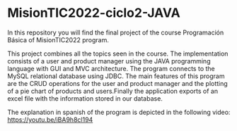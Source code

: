 # MisionTIC2022-ciclo2-JAVA
In this repository you will find the final project of the course Programación Básica of MisionTIC2022 program.

This project combines all the topics seen in the course. The implementation consists of a user and product manager using the JAVA programming language with GUI and MVC architecture. The program connects to the MySQL relational database using JDBC. The main features of this program are the CRUD operations for the user and product manager and the plotting of a pie chart of products and users.Finally the application exports of an excel file with the information stored in our database.

The explanation in spanish of the program is depicted in the following video: https://youtu.be/iBA9h8cl194
